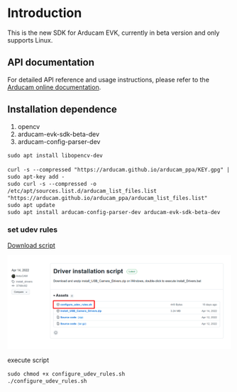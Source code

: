 # Introduction

This is the new SDK for Arducam EVK, currently in beta version and only supports Linux.

## API documentation

For detailed API reference and usage instructions,
please refer to the [Arducam online documentation](https://www.arducam.com/docs/arducam-evk/).

## Installation dependence

1. opencv
2. arducam-evk-sdk-beta-dev
3. arducam-config-parser-dev

```
sudo apt install libopencv-dev

curl -s --compressed "https://arducam.github.io/arducam_ppa/KEY.gpg" | sudo apt-key add -
sudo curl -s --compressed -o /etc/apt/sources.list.d/arducam_list_files.list "https://arducam.github.io/arducam_ppa/arducam_list_files.list"
sudo apt update
sudo apt install arducam-config-parser-dev arducam-evk-sdk-beta-dev
```

### set udev rules

[Download script](https://github.com/ArduCAM/ArduCAM_USB_Camera_Shield/releases/download/install_drivers/configure_udev_rules.sh)

![udev](img/udev.png)

execute script

```
sudo chmod +x configure_udev_rules.sh
./configure_udev_rules.sh
```
